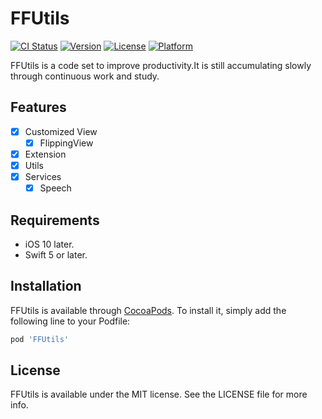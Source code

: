 # FFUtils

[![CI Status](https://img.shields.io/travis/lingfengmarskey/FFUtils.svg?style=flat)](https://travis-ci.org/lingfengmarskey/FFUtils)
[![Version](https://img.shields.io/cocoapods/v/FFUtils.svg?style=flat)](https://cocoapods.org/pods/FFUtils)
[![License](https://img.shields.io/cocoapods/l/FFUtils.svg?style=flat)](https://cocoapods.org/pods/FFUtils)
[![Platform](https://img.shields.io/cocoapods/p/FFUtils.svg?style=flat)](https://cocoapods.org/pods/FFUtils)

FFUtils is a code set to improve productivity.It is still accumulating slowly through continuous work and study.

## Features

- [x] Customized View
    - [x] FlippingView 
- [x] Extension
- [x] Utils
- [x] Services
    - [x] Speech
     
## Requirements

- iOS 10 later.
- Swift 5 or later.

## Installation

FFUtils is available through [CocoaPods](https://cocoapods.org). To install
it, simply add the following line to your Podfile:

```ruby
pod 'FFUtils'
```


## License

FFUtils is available under the MIT license. See the LICENSE file for more info.
